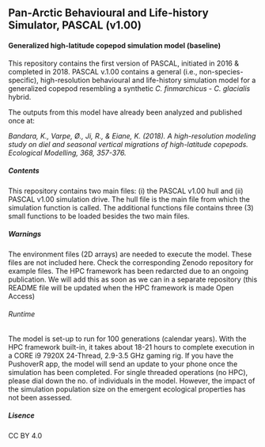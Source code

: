 ## Pan-Arctic Behavioural and Life-history Simulator, PASCAL (v1.00)
#### Generalized high-latitude copepod simulation model (baseline)
This repository contains the first version of PASCAL, initiated in 2016 & completed in 2018. PASCAL v.1.00 contains a general (i.e., non-species-specific), high-resolution behavioural and life-history simulation model for a generalized copepod resembling a synthetic _C. finmarchicus_ - _C. glacialis_ hybrid.

The outputs from this model have already been analyzed and published once at:

_Bandara, K., Varpe, Ø., Ji, R., & Eiane, K. (2018). A high-resolution modeling study on diel and seasonal vertical migrations of high-latitude copepods. Ecological Modelling, 368, 357-376._

##### Contents
This repository contains two main files: (i) the PASCAL v1.00 hull and (ii) PASCAL v1.00 simulation drive. The hull file is the main file from which the simulation function is called. The additional functions file contains three (3) small functions to be loaded besides the two main files.

##### Warnings
The environment files (2D arrays) are needed to execute the model. These files are not included here. Check the corresponding Zenodo repository for example files.
The HPC framework has been redarcted due to an ongoing publication. We will add this as soon as we can in a separate repository (this README file will be updated when the HPC framework is made Open Access)

###### Runtime
The model is set-up to run for 100 generations (calendar years). With the HPC framework built-in, it takes about 18-21 hours to complete execution in a CORE i9 7920X 24-Thread, 2.9-3.5 GHz gaming rig. If you have the PushoverR app, the model will send an update to your phone once the simulation has been completed. For single threaded operations (no HPC), please dial down the no. of individuals in the model. However, the impact of the simulation population size on the emergent ecological properties has not been assessed. 

##### Lisence
CC BY 4.0
